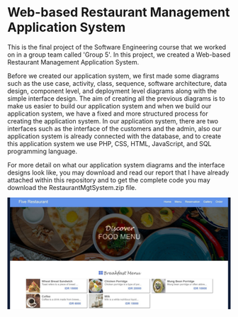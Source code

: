 # Web-based Restaurant Management Application System 
This is the final project of the Software Engineering course that we worked on in a group team called 'Group 5'. In this project, we created a Web-based Restaurant Management Application System. 

Before we created our application system, we first made some diagrams such as the use case, activity, class, sequence, software architecture, data design, component level, and deployment level diagrams along with the simple interface design. The aim of creating all the previous diagrams is to make us easier to build our application system and when we build our application system, we have a fixed and more structured process for creating the application system. In our application system, there are two interfaces such as the interface of the customers and the admin, also our application system is already connected with the database, and to create this application system we use PHP, CSS, HTML, JavaScript, and SQL programming language.

For more detail on what our application system diagrams and the interface designs look like, you may download and read our report that I have already attached within this repository and to get the complete code you may download the RestaurantMgtSystem.zip file.

![](restaurantsys.png)

